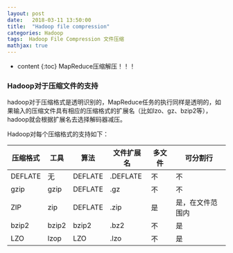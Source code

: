 ```yaml
---
layout: post
date:   2018-03-11 13:50:00
title:  "Hadoop file compression"
categories: Hadoop
tags:  Hadoop File Compression 文件压缩
mathjax: true
---
```


* content
{:toc}
MapReduce压缩解压！！！






### Hadoop对于压缩文件的支持

hadoop对于压缩格式是透明识别的，MapReduce任务的执行同样是透明的，如果输入的压缩文件具有相应的压缩格式的扩展名（比如lzo、gz、bzip2等），hadoop就会根据扩展名去选择解码器减压。

Hadoop对每个压缩格式的支持如下：

压缩格式	|	工具	|	算法	|	文件扩展名	|	多文件	|	可分割行
------------|-----------|-----------|---------------|-----------|-------------
DEFLATE	|无	|DEFLATE	|.DEFLATE|不	|不
gzip	|gzip	|DEFLATE	|.gz 	|不	|不
ZIP	|zip 	|DEFLATE	|.zip 	|是	|是，在文件范围内
bzip2	|bzip2	|bzip2	|.bz2 	|不	|是
LZO	|lzop	|LZO 	|.lzo 	|不	|是